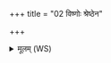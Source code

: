 +++
title = "02 विष्णोः श्रेष्ठेन"

+++
<details><summary>मूलम् (WS)</summary>

विष्णोः श्रेष्ठेन रूपेणास्या नार्या गवीन्योः।  
पुमांसं पुत्रमा धेहि दशमे मासि सूतवे ॥ २ ॥
</details>